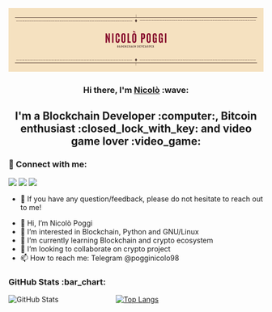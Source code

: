 <p align="center">
  <img alt="Banner" src="images/banner.png" />
</p>


<h3 align="center">Hi there, I'm <a href="https://github.com/pogginicolo98">Nicolò</a> :wave:</h3>
<h2 align="center">I'm a Blockchain Developer :computer:, Bitcoin enthusiast :closed_lock_with_key: and video game lover :video_game:</h2>



### :handshake: Connect with me:
[<img src="https://img.icons8.com/color/48/000000/linkedin-circled--v1.png"/>](https://www.linkedin.com/in/nicol%C3%B2-poggi-481227157/)
[<img src="https://img.icons8.com/color/48/000000/telegram-app--v1.png"/>](https://t.me/pogginicolo98)
[<img src="https://img.icons8.com/fluency/48/000000/mail.png"/>](mailto:poggi.nicolo.bsnss@outlook.com)
* :speech_balloon: If you have any question/feedback, please do not hesitate to reach out to me!



- 👋 Hi, I’m Nicolò Poggi
- 👀 I’m interested in Blockchain, Python and GNU/Linux
- 🌱 I’m currently learning Blockchain and crypto ecosystem
- 💞️ I’m looking to collaborate on crypto project
- 📫 How to reach me: Telegram @pogginicolo98


<h3>GitHub Stats :bar_chart:</h3>
<p>
  <a href="https://github.com/anuraghazra/github-readme-stats">
    <img width="42%" align="left" alt="GitHub Stats" src="https://github-readme-stats.vercel.app/api?username=pogginicolo98&show_icons=true&include_all_commits=true&title_color=86092C&text_color=574038&icon_color=86092C&bg_color=F5E1C0&hide_border=true&locale=en&border_radius=15&custom_title=GitHub%20Stats" />
  </a>
  <a href="https://github.com/anuraghazra/github-readme-stats">
    <img width="35%" align="rigth" alt="Top Langs" src="https://github-readme-stats.vercel.app/api/top-langs/?username=pogginicolo98&layout=compact&title_color=86092C&text_color=574038&bg_color=F5E1C0&hide_border=true&border_radius=15" />
  </a>
</p>



<!---
pogginicolo98/pogginicolo98 is a ✨ special ✨ repository because its `README.md` (this file) appears on your GitHub profile.
You can click the Preview link to take a look at your changes.
--->

